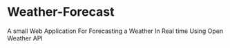 # Weather-Forecast
A small Web Application For Forecasting a Weather In Real time Using Open Weather API 
